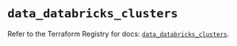 # `data_databricks_clusters`

Refer to the Terraform Registry for docs: [`data_databricks_clusters`](https://registry.terraform.io/providers/databricks/databricks/1.79.0/docs/data-sources/clusters).
